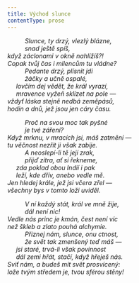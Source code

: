 ```yaml
---
title: Východ slunce
contentType: prose
---
```


          _Slunce, ty drzý, vlezlý blázne,  
          snad ještě spíš,  
když záclonami v okně nahlížíš?!  
Copak tvůj čas i milencům tu vládne?  
          Pedante drzý, plísnit jdi  
          žáčky a učně ospalé,  
     lovčím dej vědět, že král vyrazí,  
     mravence vyžeň sklízet na pole —  
vždyť láska stejně nedbá zeměpásů,  
hodin a dnů, jež jsou jen cáry času._

          _Proč na svou moc tak pyšné  
          je tvé záření?  
Když mrknu, v mracích jsi, máš zatmění —  
tu věčnost nezřít ji však zabije.  
          A neoslepí-li tě její zrak,  
          přijď zítra, ať si řekneme,  
     zda poklad obou Indií i pak  
     leží, kde dřív, anebo vedle mě.  
Jen hledej krále, jež jsi včera zřel —  
všechny bys v tomto loži uviděl._

          _V ní každý stát, král ve mně žije,  
          dál není nic!  
Vedle nás princ je kmán, čest není víc  
než škleb a zlato pouhá alchymie.  
          Přiznej nám, slunce, onu ctnost,  
          že svět tak zmenšený teď máš —  
     jsi staré, trvá-li však povinnost  
     dál zemi hřát, stačí, když hřeješ nás.  
Sviť nám, a budeš mít svět prosvícený:  
lože tvým středem je, tvou sférou stěny!_
